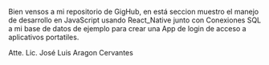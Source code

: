 Bien vensos a mi repositorio de GigHub, en está seccion muestro el manejo de desarrollo en JavaScript usando React_Native junto con Conexiones SQL a mi base de datos de ejemplo para crear una App de login de acceso a aplicativos portatiles.

Atte. 
Lic. José Luis Aragon Cervantes
